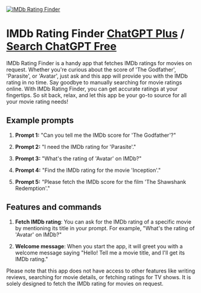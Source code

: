 
[![IMDb Rating Finder](https://files.oaiusercontent.com/file-2lJ1vorZvy09Rh4SQZv599a1?se=2123-10-18T18%3A59%3A25Z&sp=r&sv=2021-08-06&sr=b&rscc=max-age%3D31536000%2C%20immutable&rscd=attachment%3B%20filename%3Dc0018414-e57b-4324-bd2e-ed94fe3fa587.png&sig=Fu/zEd0zJpPq2jXnnvARNptu6%2BxIs%2Bvmrz2Tdcw9g58%3D)](https://chat.openai.com/g/g-9YLIC1KP9-imdb-rating-finder)

# IMDb Rating Finder [ChatGPT Plus](https://chat.openai.com/g/g-9YLIC1KP9-imdb-rating-finder) / [Search ChatGPT Free](https://gptcall.net/index.html#/?search=IMDb%20Rating%20Finder)

IMDb Rating Finder is a handy app that fetches IMDb ratings for movies on request. Whether you're curious about the score of 'The Godfather', 'Parasite', or 'Avatar', just ask and this app will provide you with the IMDb rating in no time. Say goodbye to manually searching for movie ratings online. With IMDb Rating Finder, you can get accurate ratings at your fingertips. So sit back, relax, and let this app be your go-to source for all your movie rating needs!

## Example prompts

1. **Prompt 1:** "Can you tell me the IMDb score for 'The Godfather'?"

2. **Prompt 2:** "I need the IMDb rating for 'Parasite'."

3. **Prompt 3:** "What's the rating of 'Avatar' on IMDb?"

4. **Prompt 4:** "Find the IMDb rating for the movie 'Inception'."

5. **Prompt 5:** "Please fetch the IMDb score for the film 'The Shawshank Redemption'."


## Features and commands

1. **Fetch IMDb rating**: You can ask for the IMDb rating of a specific movie by mentioning its title in your prompt. For example, "What's the rating of 'Avatar' on IMDb?"

2. **Welcome message**: When you start the app, it will greet you with a welcome message saying "Hello! Tell me a movie title, and I'll get its IMDb rating."

Please note that this app does not have access to other features like writing reviews, searching for movie details, or fetching ratings for TV shows. It is solely designed to fetch the IMDb rating for movies on request.


